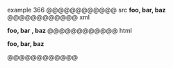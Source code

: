 example 366
@@@@@@@@@@@@ src
__foo, __bar__, baz__
@@@@@@@@@@@@ xml
<?xml version="1.0" encoding="UTF-8"?>
<!DOCTYPE document SYSTEM "CommonMark.dtd">
<document xmlns="http://commonmark.org/xml/1.0">
  <paragraph>
    <strong>
      <text>foo, </text>
      <strong>
        <text>bar</text>
      </strong>
      <text>, baz</text>
    </strong>
  </paragraph>
</document>
@@@@@@@@@@@@ html
<p><strong>foo, <strong>bar</strong>, baz</strong></p>
@@@@@@@@@@@@
